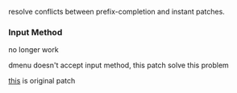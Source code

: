 resolve conflicts between prefix-completion and instant patches.


### Input Method
no longer work

dmenu doesn't accept input method, this patch solve this problem

[this](https://groups.google.com/forum/#!topic/wmii/zOry8fHfczE) is original patch
